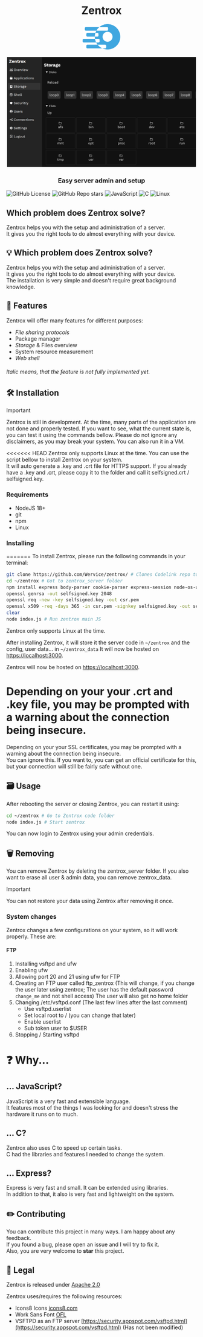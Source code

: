<h1 align="center">Zentrox</h1>

<div align=center>
<img src="static/zentrox_lines.svg" width="100">
</div>
<br>
<div align="center">
<img src="static/readme_preview.png" alt="Preview of Zentrox" width="500">
</div>

<h3 align="center">Easy server admin and setup</h3>

![GitHub License](https://img.shields.io/github/license/Wervice/zentrox?style=for-the-badge)
![GitHub Repo stars](https://img.shields.io/github/stars/Wervice/zentrox?style=for-the-badge)
![JavaScript](https://img.shields.io/badge/JavaScript-white.svg?style=for-the-badge&logo=javascript&logoColor=black&color=gold)
![C](https://img.shields.io/badge/C%20Language-white.svg?style=for-the-badge&logo=c&logoColor=white&color=blue)
![Linux](https://img.shields.io/badge/Linux-white.svg?style=for-the-badge&logo=linux&logoColor=white&color=grey)


## Which problem does Zentrox solve?

Zentrox helps you with the setup and administration of a server.  
It gives you the right tools to do almost everything with your device.  

## 💡 Which problem does Zentrox solve?
Zentrox helps you with the setup and administration of a server.   
It gives you the right tools to do almost everything with your device.   
The installation is very simple and doesn't require great background knowledge.

## 🎯 Features

Zentrox will offer many features for different purposes:

- _File sharing protocols_
- Package manager
- _Storage_ & Files overview
- System resource measurement
- _Web shell_

###### _Italic_ means, that the feature is not fully implemented yet.

## 🛠️ Installation

> [!IMPORTANT]
> Zentrox is still in development.
> At the time, many parts of the application are not done and properly tested.
> If you want to see, what the current state is, you can test it using the commands bellow.
> Please do not ignore any disclaimers, as you may break your system.
> You can also run it in a VM.

<<<<<<< HEAD
Zentrox only supports Linux at the time.
You can use the script bellow to install Zentrox on your system.  
It will auto generate a .key and .crt file for HTTPS support.
If you already have a .key and .crt, please copy it to the folder and call it selfsigned.crt / selfsigned.key.

### Requirements

- NodeJS 18+
- git
- npm
- Linux

### Installing
=======
To install Zentrox, please run the following commands in your terminal:

```bash
git clone https://github.com/Wervice/zentrox/ # Clones Codelink repo to current folder
cd ~/zentrox # Got to zentrox_server folder
npm install express body-parser cookie-parser express-session node-os-utils ejs # Install node_packages
openssl genrsa -out selfsigned.key 2048
openssl req -new -key selfsigned.key -out csr.pem
openssl x509 -req -days 365 -in csr.pem -signkey selfsigned.key -out selfsigned.crt
clear
node index.js # Run zentrox main JS
```
Zentrox only supports Linux at the time.

After installing Zentrox, it will store it the server code in `~/zentrox` and the config, user data... in `~/zentrox_data`
It will now be hosted on [https://localhost:3000](https://localhost:3000).

Zentrox will now be hosted on [https://localhost:3000](https://localhost:3000).

Depending on your your .crt and .key file, you may be prompted with a warning about the connection being insecure.  
=======
Depending on your your SSL certificates, you may be prompted with a warning about the connection being insecure.   
You can ignore this.
If you want to, you can get an official certificate for this, but your connection will still be fairly safe without one.

## 🗃️ Usage

After rebooting the server or closing Zentrox, you can restart it using:

```bash
cd ~/zentrox # Go to Zentrox code folder
node index.js # Start zentrox
```

You can now login to Zentrox using your admin credentials.
## 🗑️ Removing

You can remove Zentrox by deleting the zentrox_server folder. If you also want to erase all user & admin data, you can remove zentrox_data.

> [!IMPORTANT]
> You can not restore your data using Zentrox after removing it once.

### System changes

Zentrox changes a few configurations on your system, so it will work properly. These are:

#### FTP

1. Installing vsftpd and ufw
2. Enabling ufw
3. Allowing port 20 and 21 using ufw for FTP
4. Creating an FTP user called ftp_zentrox (This will change, if you change the user later using zentrox; The user has the default password `change_me` and not shell access)
   The user will also get no home folder
5. Changing /etc/vsftpd.conf (The last few lines after the last comment)
   - Use vsftpd.userlist
   - Set local root to / (you can change that later)
   - Enable userlist
   - Sub token user to $USER
6. Stopping / Starting vsftpd

# ❓ Why...

## ... JavaScript?

JavaScript is a very fast and extensible language.  
It features most of the things I was looking for and doesn't stress the hardware it runs on to much.

## ... C?

Zentrox also uses C to speed up certain tasks.  
C had the libraries and features I needed to change the system.

## ... Express?

Express is very fast and small. It can be extended using libraries.  
In addition to that, it also is very fast and lightweight on the system.

## ✏️ Contributing

You can contribute this project in many ways. I am happy about any feedback.  
If you found a bug, please open an issue and I will try to fix it.  
Also, you are very welcome to **star** this project.

## 📖 Legal

Zentrox is released under [Apache 2.0](https://github.com/Wervice/Codelink?tab=Apache-2.0-1-ov-file#readme)

Zentrox uses/requires the following resources:  
- Icons8 Icons [icons8.com](https://icons8.com)  
- Work Sans Font [OFL](https://github.com/weiweihuanghuang/Work-Sans/blob/master/OFL.txt)
- VSFTPD as an FTP server [https://security.appspot.com/vsftpd.html](https://security.appspot.com/vsftpd.html) (Has not been modified)
